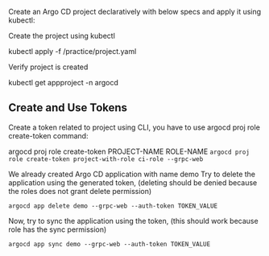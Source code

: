 Create an Argo CD project declaratively with below specs and apply it using kubectl:

Create the project using kubectl

kubectl apply -f /practice/project.yaml

Verify project is created

kubectl get appproject -n argocd

## Create and Use Tokens

Create a token related to project using CLI, you have to use argocd proj role create-token command:

argocd proj role create-token PROJECT-NAME ROLE-NAME
`argocd proj role create-token project-with-role ci-role --grpc-web`  

We already created Argo CD application with name demo
Try to delete the application using the generated token, (deleting should be denied because the roles does not grant delete permission)

`argocd app delete demo --grpc-web --auth-token TOKEN_VALUE`  

Now, try to sync the application using the token, (this should work because role has the sync permission)

`argocd app sync demo --grpc-web --auth-token TOKEN_VALUE`  


